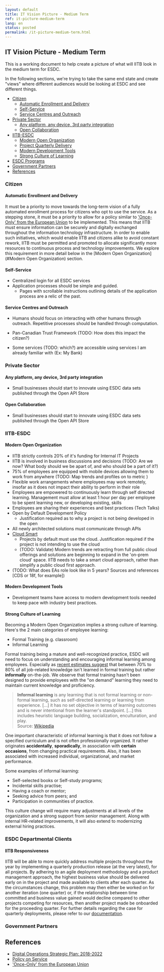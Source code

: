 ```yaml
---
layout: default
title: IT Vision Picture - Medium Term
ref: it-picture-medium-term
lang: en
status: posted
permalink: /it-picture-medium-term.html
---
```


## IT Vision Picture - Medium Term

This is a working document to help create a picture of what will IITB look in the medium term for ESDC.

In the following sections, we're trying to take the same end state and create "views" where different audiences would be looking at ESDC and see different things.

- [Citizen](#citizen)
  - [Automatic Enrollment and Delivery](#automatic-enrollment-and-delivery)
  - [Self-Service](#self-service)
  - [Service Centres and Outreach](#service-centres-and-outreach)
- [Private Sector](#private-sector)
  - [Any platform, any device, 3rd party integration](#any-platform-any-device-3rd-party-integration)
  - [Open Collaboration](#open-collaboration)
- [IITB-ESDC](#iitb-esdc)
  - [Modern Open Organization](#modern-open-organization)
  - [Project Quarterly Delivery](#project-quarterly-delivery)
  - [Modern Development Tools](#modern-development-tools)
  - [Strong Culture of Learning](#strong-culture-of-learning)
- [ESDC Programs](#esdc-programs)
- [Government Partners](#government-partners)
- [References](#references)

### Citizen

#### Automatic Enrollment and Delivery

It must be a priority to move towards the long-term vision of a fully automated enrollment process for citizens who opt to use the service. As a stepping stone, it must be a priority to allow for a policy similar to ['Once-Only' from the European Union](https://ec.europa.eu/digital-single-market/en/news/eu-wide-digital-once-only-principle-citizens-and-businesses-policy-options-and-their-impacts) to be implemented. This means that IITB must ensure information can be securely and digitally exchanged throughout the information technology infrastructure. In order to enable such initiatives, which would enable IITB and citizens alike to avoid constant rework, IITB must be permitted and promoted to allocate significantly more resources to continuous process and technology improvements. We explore this requirement in more detail below in the [Modern Open Organization](#Modern Open Organization) section.

#### Self-Service

- Centralized login for all ESDC services
- Application processes should be simple and guided.
  - Pages with scrollable instructions outlining details of the application process are a relic of the past.

#### Service Centres and Outreach

- Humans should focus on interacting with other humans through outreach. Repetitive processes should be handled through computation.

- Pan-Canadian Trust Framework (TODO: How does this impact the citizen?)
- Some services (TODO: which?) are accessible using services I am already familiar with (Ex: My Bank)

### Private Sector

#### Any platform, any device, 3rd party integration

- Small businesses should start to innovate using ESDC data sets published through the Open API Store

#### Open Collaboration

- Small businesses should start to innovate using ESDC data sets published through the Open API Store

### IITB-ESDC

#### Modern Open Organization

- IITB strictly controls 20% of it's funding for Internal IT Projects
- IITB is involved in business discussions and decisions (TODO: Are we now? What body should we be apart of, and who should be a part of it?)
- 75% of employees are equipped with mobile devices allowing them to work from anywhere (TODO: Map trends and profiles on to metric )
- Flexible work arrangements where employees may work remotely, insofar as it does not impact their ability to perform in their role
- Employees are empowered to continuously learn through self directed learning. Management must allow at least 1 hour per day per employee to be spent learning new, or developing existing, skills
- Employees are sharing their experiences and best practices (Tech Talks)
- Open by Default Development Policy
  - Justification required as to why a project is not being developed in the open
- All newly architected solutions must communicate through APIs
- [Cloud Smart](https://cloud.cio.gov/strategy/)
  - Projects by default must use the cloud. Justification required if the project is not intending to use the cloud
  - (TODO: Validate) Modern trends are retracting from full public cloud offerings and solutions are beginning to expand in the 'on-prem cloud' space. IITB needs to take a smart cloud approach, rather than simplify a public cloud first approach.
- (TODO: What does EAs role look like in 5 years? Sources and references [CDS or 18f, for example])

#### Modern Development Tools

- Development teams have access to modern development tools needed to keep pace with industry best practices.

#### Strong Culture of Learning

Becoming a Modern Open Organization implies a strong culture of learning. Here's the 2 main categories of employee learning:

- Formal Training (e.g. classroom)
- Informal Learning

Formal training being a mature and well-recognized practice, ESDC will need to focus on understanding and encouraging informal learning among employees. Especially as [recent estimates suggest](https://www.groupoe.com/images/Accelerating_On-the-Job-Learning_-_White_Paper.pdf) that between 70% to 80% of all job-related knowledge isn't learned in formal training but rather **informally** on-the-job. We observe that formal training hasn't been designed to provide employees with the "on demand" learning they need to maintain current knowledge and proficiency.

> **Informal learning** is any learning that is not formal learning or non-formal learning, such as self-directed learning or learning from experience. [...] it has no set objective in terms of learning outcomes and is never intentional from the learner's standpoint. [...] this includes heuristic language building, socialization, enculturation, and play.  
> Source: [Wikipedia](https://en.wikipedia.org/wiki/Informal_learning)

One important characteristic of informal learning is that it does not follow a specified curriculum and is not often professionally organized. It rather originates **accidentally**, **sporadically**, in association with **certain occasions**, from changing practical requirements. Also, it has been associated with increased individual, organizational, and market performance.

Some examples of informal learning:

- Self-selected books or Self-study programs;
- Incidental skills practise;
- Having a coach or mentor;
- Seeking advice from peers; and
- Participation in communities of practice.

This culture change will require many adjustments at all levels of the organization and a strong support from senior management. Along with internal HR-related improvements, it will also extend to modernizing external hiring practices.

### ESDC Departmental Clients

#### IITB Responsiveness

IITB will be able to more quickly address multiple projects throughout the year by implementing a quarterly production release (at the very latest), for all projects. By adhering to an agile deployment methodology and a product management approach, the highest business value should be delivered early on in the project and made available to clients after each quarter. As the circumstances change, this problem may then either be worked on for another iteration (one quarter) or, if the relationship between time committed and business value gained would decline compared to other projects competing for resources, then another project made be onboarded for the proceeding quarter. For further details regarding the case for quarterly deployments, please refer to our [documentation](./quarterly-delivery.md).

### Government Partners

## References

- [Digital Operations Strategic Plan: 2018-2022](https://www.canada.ca/en/government/system/digital-government/digital-operations-strategic-plan-2018-2022.html)
- [Policy on Service](https://www.tbs-sct.gc.ca/pol/doc-eng.aspx?id=32603)
- ['Once-Only' from the European Union](https://ec.europa.eu/digital-single-market/en/news/eu-wide-digital-once-only-principle-citizens-and-businesses-policy-options-and-their-impacts)

